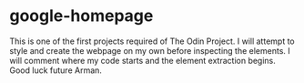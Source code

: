 # google-homepage
This is one of the first projects required of The Odin Project. I will attempt to style and create the webpage on my own before inspecting the elements. I will comment where my code starts and the element extraction begins. Good luck future Arman.
